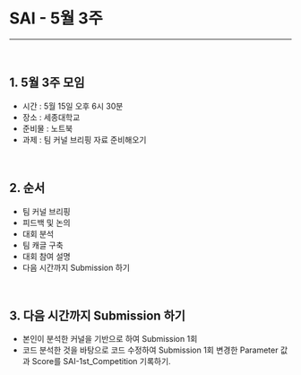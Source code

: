 # SAI - 5월 3주

<hr>
<br>

## 1. 5월 3주 모임
 - 시간 : 5월 15일 오후 6시 30분 
 - 장소 : 세종대학교 
 - 준비물 : 노트북
 - 과제 : 팀 커널 브리핑 자료 준비해오기
 
<br>

## 2. 순서
 - 팀 커널 브리핑
 - 피드백 및 논의
 - 대회 분석
 - 팀 캐글 구축
 - 대회 참여 설명
 - 다음 시간까지 Submission 하기
 
<br>

## 3. 다음 시간까지 Submission 하기
 - 본인이 분석한 커널을 기반으로 하여 Submission 1회
 - 코드 분석한 것을 바탕으로 코드 수정하여 Submission 1회
   변경한 Parameter 값과 Score를 SAI-1st_Competition 기록하기.

